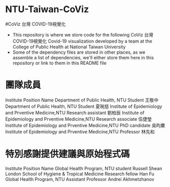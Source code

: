 # NTU-Taiwan-CoViz
#CoViz 台灣 COVID-19視覺化

- This repository is where we store code for the following CoViz 台灣 COVID-19視覺化 Covid-19 visualization developed by a team at the College of Public Health at National Taiwan University
- Some of the dependency files are stored in other places, as we assemble a list of dependencies, we'll either store them here in this repository or link to them in this README file


# 團隊成員
Institute 	Position 	Name
Department of Public Health, NTU 	Student 	王敬中
Department of Public Health, NTU 	Student 	夏琬慈
Institute of Epidemiology and Prventive Medicine,NTU 	Research assistant 	劉柏辰
Institute of Epidemiology and Prventive Medicine,NTU 	Research associate 	伍倢瑩
Institute of Epidemiology and Prventive Medicine,NTU 	PhD candidate 	吳昀麇
Institute of Epidemiology and Prventive Medicine,NTU 	Professor 	林先和

# 特別感謝提供建議與原始程式碼
Institute 	Position 	Name
Global Health Program, NTU 	student 	Russell Shean
London School of Hygiene & Tropical Medicine 	Research fellow 	Han Fu
Global Health Program, NTU 	Assistant Professor 	Andrei Akhmetzhanov 
